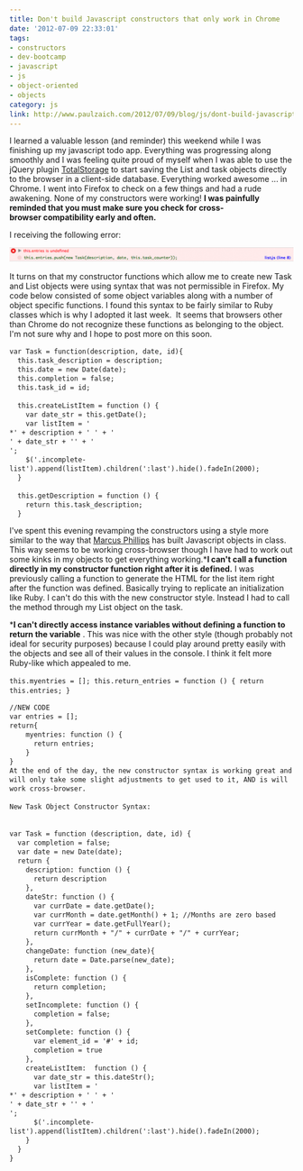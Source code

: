 ```yaml
---
title: Don't build Javascript constructors that only work in Chrome
date: '2012-07-09 22:33:01'
tags:
- constructors
- dev-bootcamp
- javascript
- js
- object-oriented
- objects
category: js
link: http://www.paulzaich.com/2012/07/09/blog/js/dont-build-javascript-constructors-work-chrome/
---
```


I learned a valuable lesson (and reminder) this weekend while I was finishing up my javascript todo app. Everything was progressing along smoothly and I was feeling quite proud of myself when I was able to use the jQuery plugin
[TotalStorage](http://upstatement.com/blog/2012/01/jquery-local-storage-done-right-and-easy/) to start saving the List and task objects directly to the browser in a client-side database. Everything worked awesome ... in Chrome. I went into Firefox to check on a few things and had a rude awakening. None of my constructors were working!
**I was painfully reminded that you must make sure you check for cross-browser compatibility early and often.**


I receiving the following error:


![](/images/blog/2012-07-09-dont-build-javascript-constructors.png)

It turns on that my constructor functions which allow me to create new Task and List objects were using syntax that was not permissible in Firefox. My code below consisted of some object variables along with a number of object specific functions. I found this syntax to be fairly similar to Ruby classes which is why I adopted it last week.  It seems that browsers other than Chrome do not recognize these functions as belonging to the object. I'm not sure why and I hope to post more on this soon.


    var Task = function(description, date, id){
      this.task_description = description;
      this.date = new Date(date);
      this.completion = false;
      this.task_id = id;

      this.createListItem = function () {
        var date_str = this.getDate();
        var listItem = '
    *' + description + ' ' + '
    ' + date_str + '' + '
    ';
        $('.incomplete-list').append(listItem).children(':last').hide().fadeIn(2000);
      }

      this.getDescription = function () {
        return this.task_description;
      }


I've spent this evening revamping the constructors using a style more similar to the way that
[Marcus Phillips](https://twitter.com/mracus) has built Javascript objects in class. This way seems to be working cross-browser though I have had to work out some kinks in my objects to get everything working.***I can't call a function directly in my constructor function right after it is defined.**
I was previously calling a function to generate the HTML for the list item right after the function was defined. Basically trying to replicate an initialization like Ruby. I can't do this with the new constructor style. Instead I had to call the method through my List object on the task.


***I can't directly access instance variables without defining a function to return the variable**
. This was nice with the other style (though probably not ideal for security purposes) because I could play around pretty easily with the objects and see all of their values in the console. I think it felt more Ruby-like which appealed to me.

`
this.myentries = [];
this.return_entries = function () {
    return this.entries;
  }
`

    //NEW CODE
    var entries = [];
    return{
        myentries: function () {
          return entries;
        }
    }
    At the end of the day, the new constructor syntax is working great and will only take some slight adjustments to get used to it, AND is will work cross-browser.

    New Task Object Constructor Syntax:


    var Task = function (description, date, id) {
      var completion = false;
      var date = new Date(date);
      return {
        description: function () {
          return description
        },
        dateStr: function () {
          var currDate = date.getDate();
          var currMonth = date.getMonth() + 1; //Months are zero based
          var currYear = date.getFullYear();
          return currMonth + "/" + currDate + "/" + currYear;
        },
        changeDate: function (new_date){
          return date = Date.parse(new_date);
        },
        isComplete: function () {
          return completion;
        },
        setIncomplete: function () {
          completion = false;
        },
        setComplete: function () {
          var element_id = '#' + id;
          completion = true
        },
        createListItem:  function () {
          var date_str = this.dateStr();
          var listItem = '
    *' + description + ' ' + '
    ' + date_str + '' + '
    ';
          $('.incomplete-list').append(listItem).children(':last').hide().fadeIn(2000);
        }
      }
    }
